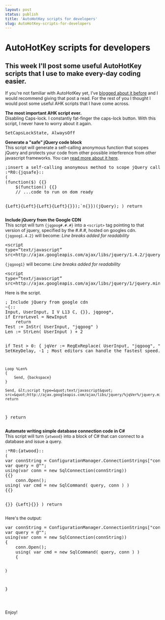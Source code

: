 ```yaml
---
layout: post
status: publish
title: 'AutoHotKey scripts for developers'
slug: AutoHotKey-scripts-for-developers
---
```

# AutoHotKey scripts for developers
## This week I'll post some useful AutoHotKey scripts that I use to make every-day coding easier.

<p>
	If you&#39;re not familiar with AutoHotKey yet, I&#39;ve <a href="http://codeimpossible.com/2010/10/27/autohotkey-an-introduction">blogged about it before</a> and I would recommend giving that post a read. For the rest of you I thought I would post some useful AHK scripts that I have come across.</p>
<p>
	<strong>The most important AHK script ever. </strong><br />
	Disabling Caps-lock. I constantly fat-finger the caps-lock button. With this script, I never have to worry about it again.</p>
<pre>
SetCapsLockState, AlwaysOff</pre>
<p>
	<strong>Generate a &quot;safe&quot; jQuery code block</strong><br />
	This script will generate a self-calling anonymous function that scopes jQuery and protects your code from other possible interference from other javascript frameworks. You can <a href="http://codeimpossible.com/2010/01/13/solving-document-ready-is-not-a-function-and-other-problems">read more about it here</a>.</p>
<pre>;insert a self-calling anonymous method to scope jQuery calls
:*R0:{jqsafe}::
(
(function($) {{} 
    $(function() {{}
    // ...code to run on dom ready

{Left}{Left}{Left}{Left}{}});`n{}})(jQuery);
)
return</pre>
<p>
	<strong>Include jQuery from the Google CDN</strong><br />
	This script will turn <code>{jqgoog#.#.#}</code> into a <code>&lt;script&gt;</code> tag pointing to that version of jquery, specified by the #.#.#, hosted on googles cdn. <code>{jqgoog1.4.2}</code> will become: <em>Line breaks added for readability</em></p>
<pre class="prettyprint">&lt;script 
type=&rdquo;text/javascript&rdquo; 
src=http://ajax.googleapis.com/ajax/libs/jquery/1.4.2/jquery.min.js&gt;&lt;/script&gt;
</pre>
<p><code>{jqgoog1}</code> will become: <em>Line breaks added for readability</em></p>
<pre class="prettyprint">&lt;script 
type=&rdquo;text/javascript&rdquo; 
src=http://ajax.googleapis.com/ajax/libs/jquery/1/jquery.min.js&gt;&lt;/script&gt;
</pre>
<p>Here is the script.</p>
<pre>; Include jQuery from google cdn
~{::
Input, UserInput, I V L13 C, {}}, jqgoog*,
if ErrorLevel = NewInput
    return
Test := InStr( UserInput, &quot;jqgoog&quot; )
Len := StrLen( UserInput ) + 2

if Test &gt; 0:
{
	jqVer := RegExReplace( UserInput, &quot;jqgoog&quot;, &quot;&quot; )
	SetKeyDelay, -1  ; Most editors can handle the fastest speed.
	
	Loop %Len%
	{
		Send, {backspace}
	}
	
	Send, &lt;script type=&quot;text/javascript&quot; src=&quot;http://ajax.googleapis.com/ajax/libs/jquery/%jqVer%/jquery.min.js&quot;&gt;&lt;/script&gt;
    return
}
return</pre>
<p>
	<strong>Automate writing simple database connection code in C#</strong><br />
	This script will turn <code>{atwood}</code> into a block of C# that can connect to a database and issue a query.</p>
<pre>
:*R0:{atwood}::
(
var connString = ConfigurationManager.ConnectionStrings[&quot;connection&quot;].ConnectionString;
var query = @&quot;&quot;;
using(var conn = new SqlConnection(connString))
{{}
    conn.Open();
using( var cmd = new SqlCommand( query, conn ) ) 
{{}
    
{}}
{Left}{}}
)
return</pre>
<p>
	Here&#39;s the output:</p>
<pre class="prettyprint">
var connString = ConfigurationManager.ConnectionStrings[&quot;connection&quot;].ConnectionString;
var query = @&quot;&quot;;
using(var conn = new SqlConnection(connString))
{
    conn.Open();
    using( var cmd = new SqlCommand( query, conn ) )
    {
	
    }
}</pre>
<p>&nbsp;</p>
<p>Enjoy!</p>
<p>&nbsp;</p>
